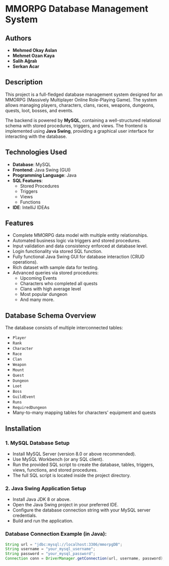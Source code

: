 
# MMORPG Database Management System

## Authors

- **Mehmed Okay Aslan**
- **Mehmet Ozan Kaya**
- **Salih Ağralı**
- **Serkan Acar**

## Description

This project is a full-fledged database management system designed for an MMORPG (Massively Multiplayer Online Role-Playing Game). The system allows managing players, characters, clans, races, weapons, dungeons, quests, loot, bosses, and events.

The backend is powered by **MySQL**, containing a well-structured relational schema with stored procedures, triggers, and views. The frontend is implemented using **Java Swing**, providing a graphical user interface for interacting with the database.

## Technologies Used

- **Database**: MySQL
- **Frontend**: Java Swing (GUI)
- **Programming Language**: Java
- **SQL Features**: 
  - Stored Procedures
  - Triggers
  - Views
  - Functions
- **IDE**: IntelliJ IDEAs

## Features

- Complete MMORPG data model with multiple entity relationships.
- Automated business logic via triggers and stored procedures.
- Input validation and data consistency enforced at database level.
- Login functionality via stored SQL function.
- Fully functional Java Swing GUI for database interaction (CRUD operations).
- Rich dataset with sample data for testing.
- Advanced queries via stored procedures:
  - Upcoming Events
  - Characters who completed all quests
  - Clans with high average level
  - Most popular dungeon
  - And many more.

## Database Schema Overview

The database consists of multiple interconnected tables:
- `Player`
- `Rank`
- `Character`
- `Race`
- `Clan`
- `Weapon`
- `Mount`
- `Quest`
- `Dungeon`
- `Loot`
- `Boss`
- `GuildEvent`
- `Runs`
- `RequiredDungeon`
- Many-to-many mapping tables for characters' equipment and quests

## Installation

### 1. MySQL Database Setup

- Install MySQL Server (version 8.0 or above recommended).
- Use MySQL Workbench (or any SQL client).
- Run the provided SQL script to create the database, tables, triggers, views, functions, and stored procedures.
- The full SQL script is located inside the project directory.

### 2. Java Swing Application Setup

- Install Java JDK 8 or above.
- Open the Java Swing project in your preferred IDE.
- Configure the database connection string with your MySQL server credentials.
- Build and run the application.

### Database Connection Example (in Java):
```java
String url = "jdbc:mysql://localhost:3306/mmorpgDB";
String username = "your_mysql_username";
String password = "your_mysql_password";
Connection conn = DriverManager.getConnection(url, username, password);

